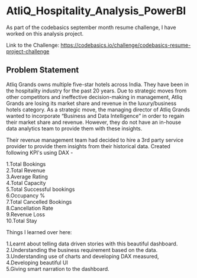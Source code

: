 # AtliQ_Hospitality_Analysis_PowerBI
As part of the codebasics september month resume challenge, I have worked on this analysis project.

Link to the Challenge: https://codebasics.io/challenge/codebasics-resume-project-challenge

## Problem Statement

Atliq Grands owns multiple five-star hotels across India. They have been in the hospitality industry for the past 20 years. Due to strategic moves from other competitors and ineffective decision-making in management, Atliq Grands are losing its market share and revenue in the luxury/business hotels category. As a strategic move, the managing director of Atliq Grands wanted to incorporate “Business and Data Intelligence” in order to regain their market share and revenue. However, they do not have an in-house data analytics team to provide them with these insights.

Their revenue management team had decided to hire a 3rd party service provider to provide them insights from their historical data.
Created following KPI's using DAX -

1.Total Bookings  
2.Total Revenue  
3.Average Rating  
4.Total Capacity  
5.Total Successful bookings  
6.Occupancy %  
7.Total Cancelled Bookings  
8.Cancellation Rate   
9.Revenue Loss  
10.Total Stay  

Things I learned over here:  

1.Learnt about telling data driven stories with this beautiful dashboard.  
2.Understanding the business requirement based on the data.  
3.Understanding use of charts and developing DAX measured,  
4.Developing beautiful UI  
5.Giving smart narration to the dashboard.  
